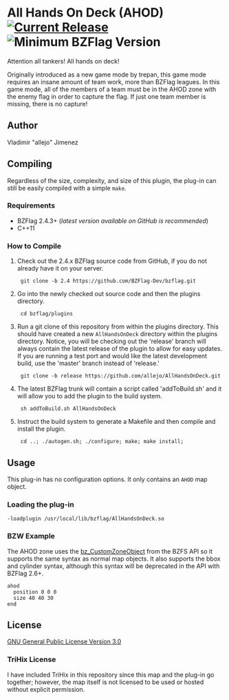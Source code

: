 All Hands On Deck (AHOD) [![Current Release](https://img.shields.io/badge/release-v1.0.0-orange.svg)](https://github.com/allejo/AllHandsOnDeck/releases/tag/v1.0.0) ![Minimum BZFlag Version](https://img.shields.io/badge/BZFlag-v2.4.3+-blue.svg)
================

Attention all tankers! All hands on deck!

Originally introduced as a new game mode by trepan, this game mode requires an insane amount of team work, more than BZFlag leagues. In this game mode, all of the members of a team must be in the AHOD zone with the enemy flag in order to capture the flag. If just one team member is missing, there is no capture!

## Author

Vladimir "allejo" Jimenez

## Compiling

Regardless of the size, complexity, and size of this plugin, the plug-in can still be easily compiled with a simple `make`.

### Requirements

- BZFlag 2.4.3+ (*latest version available on GitHub is recommended*)
- C++11

### How to Compile

1. Check out the 2.4.x BZFlag source code from GitHub, if you do not already have it on your server.

        git clone -b 2.4 https://github.com/BZFlag-Dev/bzflag.git

2. Go into the newly checked out source code and then the plugins directory.
        
        cd bzflag/plugins

3. Run a git clone of this repository from within the plugins directory. This should have created a new `AllHandsOnDeck` directory within the plugins directory. Notice, you will be checking out the 'release' branch will always contain the latest release of the plugin to allow for easy updates. If you are running a test port and would like the latest development build, use the 'master' branch instead of 'release.'

        git clone -b release https://github.com/allejo/AllHandsOnDeck.git

4. The latest BZFlag trunk will contain a script called 'addToBuild.sh' and it will allow you to add the plugin to the build system.

        sh addToBuild.sh AllHandsOnDeck

5. Instruct the build system to generate a Makefile and then compile and install the plugin.

        cd ..; ./autogen.sh; ./configure; make; make install;

## Usage

This plug-in has no configuration options. It only contains an `AHOD` map object.

### Loading the plug-in

```
-loadplugin /usr/local/lib/bzflag/AllHandsOnDeck.so
```

### BZW Example

The AHOD zone uses the [bz_CustomZoneObject](http://forums.bzflag.org/viewtopic.php?f=40&t=19034) from the BZFS API so it supports the same syntax as normal map objects. It also supports the bbox and cylinder syntax, although this syntax will be deprecated in the API with BZFlag 2.6+.

```
ahod
  position 0 0 0
  size 40 40 30
end
```

## License

[GNU General Public License Version 3.0](https://github.com/allejo/AllHandsOnDeck/blob/master/LICENSE.md)

### TriHix License

I have included TriHix in this repository since this map and the plug-in go together; however, the map itself is not licensed to be used or hosted without explicit permission.